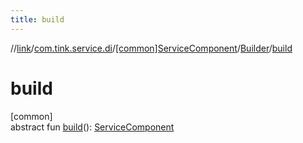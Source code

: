 ```yaml
---
title: build
---
```

//[link](../../../../index.html)/[com.tink.service.di](../../index.html)/[[common]ServiceComponent](../index.html)/[Builder](index.html)/[build](build.html)



# build



[common]\
abstract fun [build](build.html)(): [ServiceComponent](../index.html)




